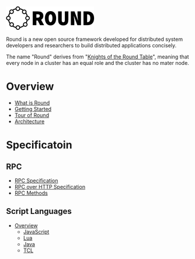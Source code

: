 ![round_logo](doc/img/round_logo.png)

Round is a new open source framework developed for distributed system developers and researchers to build distributed applications concisely.

The name "Round" derives from "[Knights of the Round Table](http://en.wikipedia.org/wiki/Round_Table)", meaning that every node in a cluster has an equal role and the cluster has no mater node.

# Overview

- [What is Round](doc/round_overview.md)
- [Getting Started](doc/round_install.md)
- [Tour of Round](doc/round_tour.md)
- [Architecture](doc/round_internals.md)

# Specificatoin

## RPC

- [RPC Specification](doc/round_rpc_spec.md)
- [RPC over HTTP Specification ](doc/round_rpc_http.md)
- [RPC Methods](doc/round_rpc_methods.md)

## Script Languages

- [Overview](doc/round_script.md)
  - [JavaScript](doc/round_script_js.md)
  - [Lua](doc/round_script_lua.md)
  - [Java](doc/round_script_java.md)
  - [TCL](doc/round_script_tcl.md)
